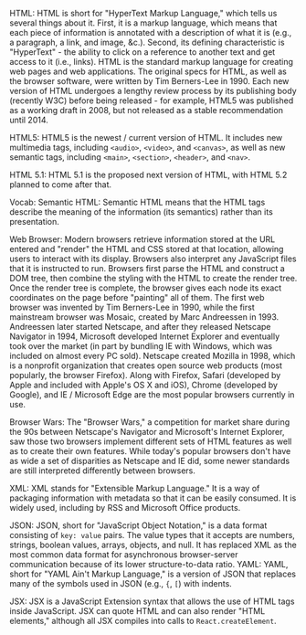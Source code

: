 HTML: HTML is short for "HyperText Markup Language," which tells us several things about it. First, it is a markup language, which means that each piece of information is annotated with a description of what it is (e.g., a paragraph, a link, and image, &c.). Second, its defining characteristic is "HyperText" - the ability to click on a reference to another text and get access to it (i.e., links).
HTML is the standard markup language for creating web pages and web applications. The original specs for HTML, as well as the browser software, were written by Tim Berners-Lee in 1990. Each new version of HTML undergoes a lengthy review process by its publishing body (recently W3C) before being released - for example, HTML5 was published as a working draft in 2008, but not released as a stable recommendation until 2014.

HTML5: HTML5 is the newest / current version of HTML. It includes new multimedia tags, including `<audio>`, `<video>`, and `<canvas>`, as well as new semantic tags, including `<main>`, `<section>`, `<header>`, and `<nav>`.

HTML 5.1: HTML 5.1 is the proposed next version of HTML, with HTML 5.2 planned to come after that.

Vocab:
Semantic HTML: Semantic HTML means that the HTML tags describe the meaning of the information (its semantics) rather than its presentation.

Web Browser: Modern browsers retrieve information stored at the URL entered and "render" the HTML and CSS stored at that location, allowing users to interact with its display. Browsers also interpret any JavaScript files that it is instructed to run. Browsers first parse the HTML and construct a DOM tree, then combine the styling with the HTML to create the render tree. Once the render tree is complete, the browser gives each node its exact coordinates on the page before "painting" all of them.
The first web browser was invented by Tim Berners-Lee in 1990, while the first mainstream browser was Mosaic, created by Marc Andreessen in 1993. Andreessen later started Netscape, and after they released Netscape Navigator in 1994, Microsoft developed Internet Explorer and eventually took over the market (in part by bundling IE with Windows, which was included on almost every PC sold). Netscape created Mozilla in 1998, which is a nonprofit organization that creates open source web products (most popularly, the browser Firefox). Along with Firefox, Safari (developed by Apple and included with Apple's OS X and iOS), Chrome (developed by Google), and IE / Microsoft Edge are the most popular browsers currently in use.

Browser Wars: The "Browser Wars," a competition for market share during the 90s between Netscape's Navigator and Microsoft's Internet Explorer, saw those two browsers implement different sets of HTML features as well as to create their own features. While today's popular browsers don't have as wide a set of disparities as Netscape and IE did, some newer standards are still interpreted differently between browsers.

XML: XML stands for "Extensible Markup Language." It is a way of packaging information with metadata so that it can be easily consumed. It is widely used, including by RSS and Microsoft Office products.

JSON: JSON, short for "JavaScript Object Notation," is a data format consisting of `key: value` pairs. The value types that it accepts are numbers, strings, boolean values, arrays, objects, and null. It has replaced XML as the most common data format for asynchronous browser-server communication because of its lower structure-to-data ratio.
YAML: YAML, short for "YAML Ain't Markup Language," is a version of JSON that replaces many of the symbols used in JSON (e.g., `{`, `[`) with indents. 

JSX: JSX is a JavaScript Extension syntax that allows the use of HTML tags inside JavaScript. JSX can quote HTML and can also render "HTML elements," although all JSX compiles into calls to `React.createElement`.